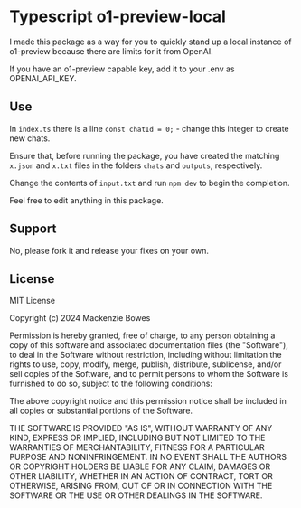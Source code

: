 # Typescript o1-preview-local

I made this package as a way for you to quickly stand up a local instance of o1-preview because there are limits for it from OpenAI.

If you have an o1-preview capable key, add it to your .env as OPENAI_API_KEY.

## Use

In `index.ts` there is a line `const chatId = 0;` - change this integer to create new chats.

Ensure that, before running the package, you have created the matching `x.json` and `x.txt` files in the folders `chats` and `outputs`, respectively.

Change the contents of `input.txt` and run `npm dev` to begin the completion.

Feel free to edit anything in this package.

## Support

No, please fork it and release your fixes on your own.

## License

MIT License

Copyright (c) 2024 Mackenzie Bowes

Permission is hereby granted, free of charge, to any person obtaining a copy
of this software and associated documentation files (the "Software"), to deal
in the Software without restriction, including without limitation the rights
to use, copy, modify, merge, publish, distribute, sublicense, and/or sell
copies of the Software, and to permit persons to whom the Software is
furnished to do so, subject to the following conditions:

The above copyright notice and this permission notice shall be included in all
copies or substantial portions of the Software.

THE SOFTWARE IS PROVIDED "AS IS", WITHOUT WARRANTY OF ANY KIND, EXPRESS OR
IMPLIED, INCLUDING BUT NOT LIMITED TO THE WARRANTIES OF MERCHANTABILITY,
FITNESS FOR A PARTICULAR PURPOSE AND NONINFRINGEMENT. IN NO EVENT SHALL THE
AUTHORS OR COPYRIGHT HOLDERS BE LIABLE FOR ANY CLAIM, DAMAGES OR OTHER
LIABILITY, WHETHER IN AN ACTION OF CONTRACT, TORT OR OTHERWISE, ARISING FROM,
OUT OF OR IN CONNECTION WITH THE SOFTWARE OR THE USE OR OTHER DEALINGS IN THE
SOFTWARE.
